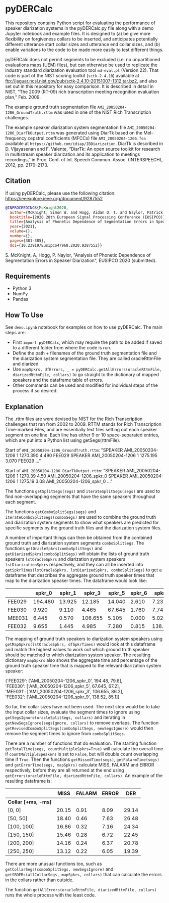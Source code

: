 # pyDERCalc

This repository contains Python script for evaluating the performance of speaker diarization systems in the pyDERCalc.py file along with a demo Jupyter notebook and example files.  It is designed to (a) be give more flexibility on forgiveness collars to be inserted, and anticipates potentially different utterance start collar sizes and utterance end collar sizes, and (b) enable variations to the code to be made more easily to test different things.

pyDERCalc does not permit segments to be excluded (i.e. no unpartitioned evaluations maps (UEM) files), but can otherwise be used to replicate the industry standard diarization evaluation tool ``md-eval.pl`` (Version 22).  That code is part of the NIST scoring toolkit (``sctk-2.4.10``) available at <a href="ftp://jaguar.ncsl.nist.gov/pub/sctk-2.4.10-20151007-1312.tar.bz2">ftp://jaguar.ncsl.nist.gov/pub/sctk-2.4.10-20151007-1312.tar.bz2</a>, and also set out in this repository for easy comparison.  It is described in detail in NIST, “The 2009 (RT-09) rich transcription meeting recognition evaluation plan,” Feb. 2009.

The example ground truth segmentation file ``AMI_20050204-1206_GroundTruth.rttm`` was used in one of the NIST Rich Transcription challenges.

The example speaker diarization system segmentation file ``AMI_20050204-1206_DiarTkOutput.rttm`` was generated using DiarTk based on the Mel-frequency cepstral coefficients (MFCCs) file ``AMI_20050204-1206.fea`` available at ``https://github.com/idiap/IBDiarization``.  DiarTk is described in D. Vijayasenan and F. Valente, “DiarTk: An open source toolkit for research in multistream speaker diarization and its application to meetings recordings,” in Proc. Conf. of Int. Speech Commun. Assoc. (INTERSPEECH), 2012, pp. 2170–2173.

## Citation

If using pyDERCalc, please use the following citation:
https://ieeexplore.ieee.org/document/9287552
```bibtex
@INPROCEEDINGS{McKnight2020,
  author={McKnight, Simon W. and Hogg, Aidan O. T. and Naylor, Patrick A.},
  booktitle={2020 28th European Signal Processing Conference (EUSIPCO)}, 
  title={Analysis of Phonetic Dependence of Segmentation Errors in Speaker Diarization}, 
  year={2021},
  volume={},
  number={},
  pages={381-385},
  doi={10.23919/Eusipco47968.2020.9287552}}
```

S. McKnight, A. Hogg, P. Naylor, "Analysis of Phonetic Dependence of Segmentation Errors in Speaker Diarization", EUSIPCO 2020 (submitted).

## Requirements

- Python 3
- NumPy
- Pandas

## How To Use

See ``demo.ipynb`` notebook for examples on how to use pyDERCalc.  The main steps are:

- First ``import pyDERCalc``, which may require the path to be added if saved to a different folder from where the code is run.
- Define the path + filenames of the ground truth segmentation file and the diarization system segmentation file.  They are called oracleRttmFile and diarized
- Use ``mapSpkrs, dfErrors, _ = pyDERCalc.getAllErrors(oracleRttmFile, diarizedRttmFile, collars)`` to go straight to the dictionary of mapped speakers and the dataframe table of errors.
- Other commands can be used and modified for individual steps of the process if so desired.

## Explanation

The .rttm files are were devised by NIST for the Rich Transcription challenges that ran from 2002 to 2009.  RTTM stands for Rich Transcription Time-marked Files, and are essentially text files setting out each speaker segment on one line.  Each line has either 9 or 10 space-separated entries, which are put into a Python list using getSegs(rttmFile).

Start of ``AMI_20050204-1206_GroundTruth.rttm``:
"SPEAKER AMI_20050204-1206 1 1270.390 4.490 <NA> <NA> FEE029 <NA>
SPEAKER AMI_20050204-1206 1 1275.195 3.070 <NA> <NA> FEE029 <NA>
..."

Start of ``AMI_20050204-1206_DiarTkOutput.rttm``:
"SPEAKER AMI_20050204-1206 1 1270.39 4.50 <NA> <NA> AMI_20050204-1206_spkr_0 <NA>
SPEAKER AMI_20050204-1206 1 1275.19 3.08 <NA> <NA> AMI_20050204-1206_spkr_0 <NA>
..."

The functions ``getSplitSegs(segs)`` and ``iterateSplitSegs(segs)`` are used to find non-overlapping segments that have the same speakers throughout each segment.

The functions ``getComboSplitSegs(segs)`` and ``iterateComboSplitSegs(comboSegs)`` are used to combine the ground truth and diarization system segments to show what speakers are predicted for specific segments by the ground truth files and the diarization system files.

A number of important things can then be obtained from the combined ground truth and diarization system segments ``comboSplitSegs``.  The functions ``getOracleSpkrs(comboSplitSegs)`` and ``getDiarizedSpkrs(comboSplitSegs)`` will obtain the lists of ground truth speakers ``lstOracleSpkrs`` and diarization system speakers ``lstDiarizationSpkrs`` respectively, and they can all be inserted into ``getSpkrTimes(lstOracleSpkrs, lstDiarizedSpkrs, comboSplitSegs)`` to get a dataframe that describes the aggregate ground truth speaker times that map to the diarization speaker times.  The dataframe would look like:

|        | spkr_0 | spkr_1 | spkr_3 | spkr_5 | spkr_6 | spkr_9 |
|--------|--------|--------|--------|--------|--------|--------|
| FEE029 | 194.480 | 13.925 | 12.185 | 14.040 | 2.610 | 7.235 |
| FEE030 | 9.920 | 9.110 | 4.465 | 67.645 | 1.760 | 7.745 |
| MEE031 | 6.445 | 0.570 | 106.655 | 5.105 | 0.000 | 5.020 |
| FEE032 | 9.655 | 1.445 | 4.985 | 7.280 | 0.815 | 138.520 |

The mapping of ground truth speakers to diarization system speakers using ``getMapSpkrs(lstOracleSpkrs, dfSpkrTimes)`` would look at this dataframe and match the highest values to work out which ground truth speaker should be matched to which diarization system speaker.  The resulting dictionary ``mapSpkrs`` also shows the aggregate time and percentage of the ground truth speaker time that is mapped to the relevant diarization system speaker:

{'FEE029': ['AMI_20050204-1206_spkr_0', 194.48, 79.6],\
'FEE030': ['AMI_20050204-1206_spkr_5', 67.645, 67.2],\
'MEE031': ['AMI_20050204-1206_spkr_3', 106.655, 86.2],\
'FEE032': ['AMI_20050204-1206_spkr_9', 138.52, 85.1]}

So far, the collar sizes have not been used.  The next step would be to take the input collar sizes, evaluate the segment times to ignore using ``getSegsIgnore(oracleSplitSegs, collars)`` and iterating in ``getNewSegsIgnore(segsIgnore, collars)`` to remove overlaps.  The function ``getRevisedComboSplitSegs(comboSplitSegs, newSegsIgnore)`` would then remove the segment times to ignore from ``comboSplitSegs``.

There are a number of functions that do evaluation.  The starting function ``getTotalTime(segs, countMultipleSpkrs=True)`` will calculate the overall time if ``countMultipleSpeakers`` is set to ``False``, but will double count overlapping time if ``True``. Then the functions ``getMissedTime(segs)``, ``getFalarmTime(segs)`` and ``getErrorTime(segs, mapSpkrs)`` calculate MISS, FALARM and ERROR respectively, before they are all returned at the end using ``getErrors(oracleRttmFile, diarizedRttmFile, collars)``.  An example of the resulting dataframe is:

|            | MISS | FALARM | ERROR | DER  |
|------------|------|--------|-------|------|
| <b>Collar [+ms, -ms]</b> |  |     |       |      |
| [0, 0]     | 20.15 | 0.91  | 8.09 | 29.14 |
| [50, 50]   | 18.40 | 0.46  | 7.63 | 26.48 |
| [100, 100] | 16.86 | 0.32  | 7.16 | 24.34 |
| [150, 150] | 15.46 | 0.28  | 6.72 | 22.45 |
| [200, 200] | 14.16 | 0.24  | 6.37 | 20.78 |
| [250, 250] | 13.12 | 0.22  | 6.05 | 19.39 |

There are more unusual functions too, such as ``getCollarSegs(comboSplitSegs, newSegsIgnore)`` and ``getSBDERs(allCollarSegs, mapSpkrs, collars)`` that can calculate the errors in the collars rather than outside.

The function ``getAllErrors(oracleRttmFile, diarizedRttmFile, collars)`` runs the whole process with the least code.

